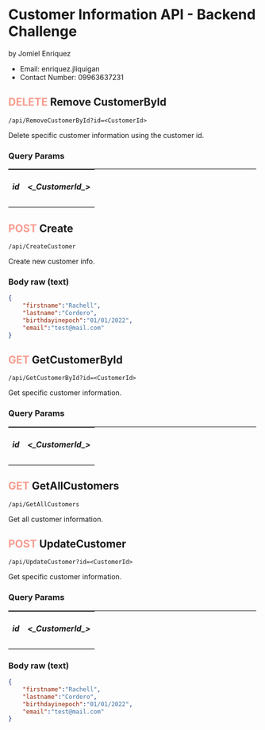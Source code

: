# Customer Information API - Backend Challenge
by Jomiel Enriquez
   - Email: enriquez.jliquigan
   - Contact Number: 09963637231

## <span style="color: #f79a8e !important"> DELETE </span> Remove CustomerById

```url
/api/RemoveCustomerById?id=<CustomerId>
```

Delete specific customer information using the customer id.

### Query Params
<table style="width:500px; border-top:solid 1px;">
    <tr>
        <td style="text-align:center"><h5>id</h5></td>
        <td style="text-align:center"><h5> <_CustomerId_> </h5></td>
    </tr>
</table>



## <span style="color: #f79a8e !important"> POST </span> Create

```url
/api/CreateCustomer
```

Create new customer info.

### Body raw (text)
```json
{
    "firstname":"Rachell",
    "lastname":"Cordero",
    "birthdayinepoch":"01/01/2022",
    "email":"test@mail.com"
}
```



## <span style="color: #f79a8e !important"> GET </span> GetCustomerById

```url
/api/GetCustomerById?id=<CustomerId>
```

Get specific customer information.

### Query Params
<table style="width:500px; border-top:solid 1px">
    <tr>
        <td style="text-align:center"><h5>id</h5></td>
        <td style="text-align:center"><h5> <_CustomerId_> </h5></td>
    </tr>
</table>



## <span style="color: #f79a8e !important"> GET </span> GetAllCustomers

```url
/api/GetAllCustomers
```

Get all customer information.



## <span style="color: #f79a8e !important"> POST </span> UpdateCustomer

```url
/api/UpdateCustomer?id=<CustomerId>
```

Get specific customer information.

### Query Params
<table style="width:500px; border-top:solid 1px">
    <tr>
        <td style="text-align:center"><h5>id</h5></td>
        <td style="text-align:center"><h5> <_CustomerId_> </h5></td>
    </tr>
</table>

### Body raw (text)
```json
{
    "firstname":"Rachell",
    "lastname":"Cordero",
    "birthdayinepoch":"01/01/2022",
    "email":"test@mail.com"
}
```
